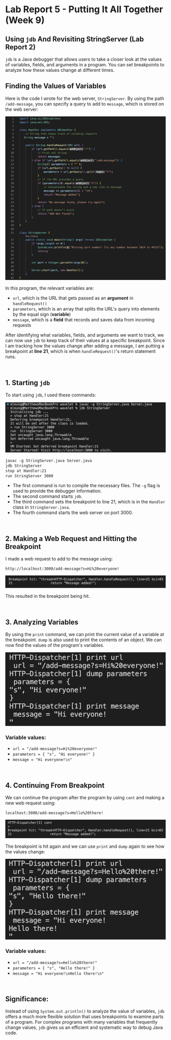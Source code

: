# Lab Report 5 - Putting It All Together (Week 9)

## Using `jdb` And Revisiting StringServer (Lab Report 2)
`jdb` is a Java debugger that allows users to take a closer look at the values of variables, fields, and arguments in a program. You can set breakpoints to analyze how these values change at different times.

## Finding the Values of Variables
Here is the code I wrote for the web server, `StringServer`. By using the path `/add-message`, you can specify a query to add to `message`, which is stored on the web server:

<img src="images/report2/1code.png" alt="Image" width="800"/>

In this program, the relevant variables are:
* `url`, which is the URL that gets passed as an **argument** in `handleRequest()`
* `parameters`, which is an array that splits the URL's query into elements by the equal sign (**variable**)
* `message`, which is a **field** that records and saves data from incoming requests

After identifying what variables, fields, and arguments we want to track, we can now use `jdb` to keep track of their values at a specific breakpoint. Since I am tracking how the values change after adding a message, I am putting a breakpoint at **line 21**, which is when `handleRequest()`'s return statement runs.

<br>

## 1. Starting `jdb`

To start using `jdb`, I used these commands:

![Image](images/report5/1runjdb.png)

```
javac -g StringServer.java Server.java
jdb StringServer
stop at Handler:21
run StringServer 3000
```
* The first command is run to compile the necessary files. The `-g` flag is used to provide the debugger information.
* The second command starts `jdb`.
* The third command sets the breakpoint to line 21, which is in the `Handler` class in `StringServer.java`.
* The fourth command starts the web server on port 3000.

<br>

## 2. Making a Web Request and Hitting the Breakpoint
I made a web request to add to the message using:
```
http://localhost:3000/add-message?s=Hi%20everyone!
```

![Image](images/report5/2hitbreakpoint.png)

This resulted in the breakpoint being hit.

<br>

## 3. Analyzing Variables
By using the `print` command, we can print the current value of a variable at the breakpoint. `dump` is also used to print the contents of an object. We can now find the values of the program's variables.

![Image](images/report5/3values.png)

### Variable values:
* `url = "/add-message?s=Hi%20everyone!"`
* `parameters = { "s", "Hi everyone!" }`
* `message = "Hi everyone!\n"`

<br>

## 4. Continuing From Breakpoint 
We can continue the program after the program by using `cont` and making a new web request using:
```
localhost:3000/add-message?s=Hello%20there!
```

![Image](images/report5/4newrequest.png)

The breakpoint is hit again and we can use `print` and `dump` again to see how the values change:

![Image](images/report5/5newvalues.png)

### Variable values:
* `url = "/add-message?s=Hello%20there!"`
* `parameters = { "s", "Hello there!" }`
* `message = "Hi everyone!\nHello there!\n"`

<br>

## Significance:
Instead of using `System.out.println()` to analyze the value of variables, `jdb` offers a much more flexible solution that uses breakpoints to examine parts of a program. For complex programs with many variables that frequently change values, `jdb` gives us an efficient and systematic way to debug Java code.
